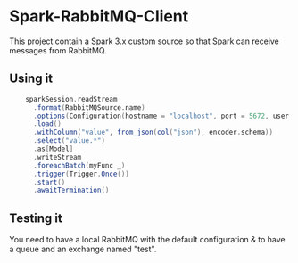 # Spark-RabbitMQ-Client

This project contain a Spark 3.x custom source so that Spark can receive messages from RabbitMQ.

## Using it

```scala
    sparkSession.readStream
      .format(RabbitMQSource.name)
      .options(Configuration(hostname = "localhost", port = 5672, user = "guest", password = "guest", virtualHost = "/", useSsl = false, prefetchCount = 0, queueName = "test"))
      .load()
      .withColumn("value", from_json(col("json"), encoder.schema))
      .select("value.*")
      .as[Model]
      .writeStream
      .foreachBatch(myFunc _)
      .trigger(Trigger.Once())
      .start()
      .awaitTermination()
```

## Testing it

You need to have a local RabbitMQ with the default configuration & to have a queue and an exchange named "test".